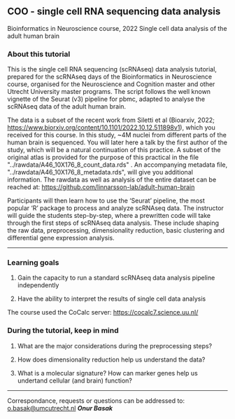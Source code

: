 ## COO - single cell RNA sequencing data analysis
Bioinformatics in Neuroscience course, 2022
Single cell data analysis of the adult human brain

### About this tutorial

This is the single cell RNA sequencing (scRNAseq) data analysis tutorial, prepared for the scRNAseq days of the Bioinformatics in Neuroscience course, organised for the Neuroscience and Cognition master and other Utrecht University master programs. The script follows the well known vignette of the Seurat (v3) pipeline for pbmc, adapted to analyse the scRNAseq data of the adult human brain.

The data is a subset of the recent work from Siletti et al (Bioarxiv, 2022; https://www.biorxiv.org/content/10.1101/2022.10.12.511898v1), which you received for this course. In this study, ~4M nuclei from different parts of the human brain is sequenced. You will later here a talk by the first author of the study, which will be a natural continuation of this practice. A subset of the original atlas is provided for the purpose of this practical in the file "../rawdata/A46_10X176_8_count_data.rds" . An accompanying metadata file, "../rawdata/A46_10X176_8_metadata.rds", will give you additional information. The rawdata as well as analysis of the entire dataset can be reached at: https://github.com/linnarsson-lab/adult-human-brain

Participants will then learn how to use the ‘Seurat’ pipeline, the most popular ‘R’ package to process and analyze scRNAseq data. The instructor will guide the students step-by-step, where a prewritten code will take through the first steps of scRNAseq data analysis. These include shaping the raw data, preprocessing, dimensionality reduction, basic clustering and differential gene expression analysis.

----------

### Learning goals

1. Gain the capacity to run a standard scRNAseq data analysis pipeline independently

2. Have the ability to interpret the results of single cell data analysis

The course used the CoCalc server: https://cocalc7.science.uu.nl/

### During the tutorial, keep in mind

1. What are the major considerations during the preprocessing steps?

2. How does dimensionality reduction help us understand the data?

3. What is a molecular signature? How can marker genes help us undertand cellular (and brain) function?

----------

Correspondance, requests or questions can be addressed to: o.basak@umcutrecht.nl
***Onur Basak***
